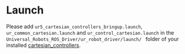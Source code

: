 # Launch

Please add ```ur5_cartesian_controllers_bringup.launch```, ```ur_common_cartesian.launch``` and ```ur_control_cartesian.launch``` in the ```Universal_Robots_ROS_Driver/ur_robot_driver/launch/ ``` folder of your installed [cartesian_controllers][cc_link].

[cc_link]: https://github.com/fzi-forschungszentrum-informatik/cartesian_controllers "cartesian_controllers from FZI"
